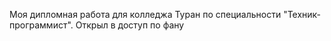 Моя дипломная работа для колледжа Туран по специальности "Техник-программист". Открыл в доступ по фану
